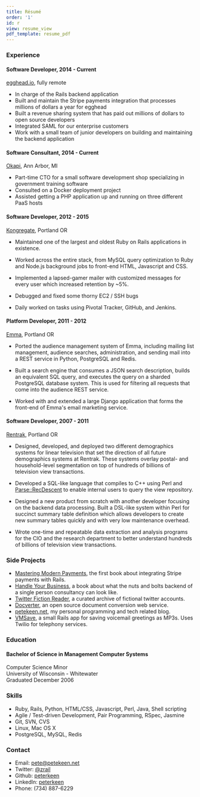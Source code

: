 ```yaml
---
title: Résumé
order: '1'
id: r
view: resume_view
pdf_template: resume_pdf
---
```


### Experience

#### Software Developer, 2014 - Current ####

[egghead.io](https://egghead.io/), fully remote

* In charge of the Rails backend application
* Built and maintain the Stripe payments integration that processes millions of dollars a year for egghead
* Built a revenue sharing system that has paid out millions of dollars to open source developers
* Integrated SAML for our enterprise customers
* Work with a small team of junior developers on building and maintaining the backend application

#### Software Consultant, 2014 - Current ####

[Okapi](http://www.okapi.io), Ann Arbor, MI

* Part-time CTO for a small software development shop specializing in government training software
* Consulted on a Docker deployment project
* Assisted getting a PHP application up and running on three different PaaS hosts

#### Software Developer, 2012 - 2015 ####

[Kongregate](http://www.kongregate.com), Portland OR

* Maintained one of the largest and oldest Ruby on Rails applications in existence.

* Worked across the entire stack, from MySQL query optimization to Ruby and Node.js background jobs to front-end HTML, Javascript and CSS.

* Implemented a lapsed-gamer mailer with customized messages for every user which increased retention by ~5%.

* Debugged and fixed some thorny EC2 / SSH bugs

* Daily worked on tasks using Pivotal Tracker, GitHub, and Jenkins.

#### Platform Developer, 2011 - 2012 ###

[Emma](http://www.myemma.com), Portland OR

* Ported the audience management system of Emma, including mailing list management, audience searches, administration, and sending mail into a REST service in Python, PostgreSQL and Redis.

* Built a search engine that consumes a JSON search description, builds an equivalent SQL query, and executes the query on a sharded PostgreSQL database system. This is used for filtering all requests that come into the audience REST service.

* Worked with and extended a large Django application that forms the front-end of Emma's email marketing service.


#### Software Developer, 2007 - 2011 ###

[Rentrak](http://www.rentrak.com), Portland OR

* Designed, developed, and deployed two different demographics systems for linear television that set the direction of all future demographics systems at Rentrak. These systems overlay postal- and household-level segmentation on top of hundreds of billions of television view transactions.

* Developed a SQL-like language that compiles to C++ using Perl and [Parse::RecDescent](http://search.cpan.org/dist/Parse-RecDescent) to enable internal users to query the view repository.

* Designed a new product from scratch with another developer focusing on the backend data processing. Built a DSL-like system within Perl for succinct summary table definition which allows developers to create new summary tables quickly and with very low maintenance overhead.
  
* Wrote one-time and repeatable data extraction and analysis programs for the CIO and the research department to better understand hundreds of billions of television view transactions. 

### Side Projects

* [Mastering Modern Payments](https://www.petekeen.net/mastering-modern-payments), the first book about integrating Stripe payments with Rails.
* [Handle Your Business](https://www.petekeen.net/handle-your-business), a book about what the nuts and bolts backend of a single person consultancy can look like.
* [Twitter Fiction Reader](http://twitter-fiction-reader.herokuapp.com), a curated archive of fictional twitter accounts.
* [Docverter](http://www.docverter.com), an open source document conversion web service.
* [petekeen.net](https://www.petekeen.net), my personal programming and tech related blog.
* [VMSave](https://vmsave.petekeen.net), a small Rails app for saving voicemail greetings as MP3s. Uses Twilio for telephony services.

### Education

#### Bachelor of Science in Management Computer Systems

Computer Science Minor  
University of Wisconsin - Whitewater  
Graduated December 2006  


### Skills

* Ruby, Rails, Python, HTML/CSS, Javascript, Perl, Java, Shell scripting
* Agile / Test-driven Development, Pair Programming, RSpec, Jasmine
* Git, SVN, CVS
* Linux, Mac OS X
* PostgreSQL, MySQL, Redis

### Contact

* Email: [pete@petekeen.net](mailto:pete@petekeen.net)
* Twitter: [@zrail](http://twitter.com/zrail)
* Github: [peterkeen](https://github.com/peterkeen)
* LinkedIn: [peterkeen](http://www.linkedin.com/in/peterkeen)
* Phone: (734) 887-6229


